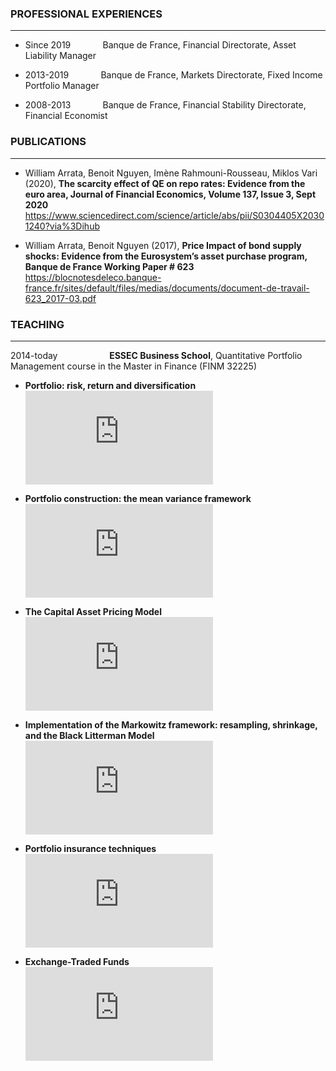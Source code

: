 ### **PROFESSIONAL EXPERIENCES**
___
- Since 2019 $~~~~~~~~~~~$ Banque de France, Financial Directorate, Asset Liability Manager
* 2013-2019 $~~~~~~~~~~~$ Banque de France, Markets Directorate, Fixed Income Portfolio Manager
+ 2008-2013 $~~~~~~~~~~~$ Banque de France, Financial Stability Directorate, Financial Economist

### **PUBLICATIONS**
---

- William Arrata, Benoit Nguyen, Imène Rahmouni-Rousseau, Miklos Vari (2020), **The scarcity effect of QE on repo rates: Evidence from the euro area,
Journal of Financial Economics, Volume 137, Issue 3, Sept 2020**  
https://www.sciencedirect.com/science/article/abs/pii/S0304405X20301240?via%3Dihub
* William Arrata, Benoit Nguyen (2017), **Price Impact of bond supply shocks: Evidence from the
Eurosystem’s asset purchase program, Banque de France Working Paper # 623**  
https://blocnotesdeleco.banque-france.fr/sites/default/files/medias/documents/document-de-travail-623_2017-03.pdf

### **TEACHING**
***
2014-today $~~~~~~~~~~~~~~~~~~~$ **ESSEC Business School**, Quantitative Portfolio Management course in the Master in Finance (FINM 32225)  

- **Portfolio: risk, return and diversification**  
![portfolio_risk_and_diversification_William_Arrata.pdf](https://github.com/WilliamArrata/williamarrata/files/11021043/portfolio_risk_and_diversification_William_Arrata.pdf)

- **Portfolio construction: the mean variance framework**  
![mean_variance_WilliamArrata.pdf](https://github.com/WilliamArrata/williamarrata/files/11021066/mean_variance_WilliamArrata.pdf)

- **The Capital Asset Pricing Model**  
![CAPM_WilliamArrata.pdf](https://github.com/WilliamArrata/williamarrata/files/11021075/CAPM_WilliamArrata.pdf)

- **Implementation of the Markowitz framework: resampling, shrinkage, and the Black Litterman Model**  
![Black_Litterman_WilliamArrata_2.pdf](https://github.com/WilliamArrata/williamarrata/files/11021091/Black_Litterman_WilliamArrata_2.pdf)

- **Portfolio insurance techniques**  
![CPPI_WilliamArrata.pdf](https://github.com/WilliamArrata/williamarrata/files/11021021/CPPI_WilliamArrata.pdf)

- **Exchange-Traded Funds**  
![ETF_structuration.pdf](https://github.com/WilliamArrata/williamarrata/files/11021109/ETF_structuration.pdf)
